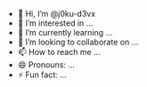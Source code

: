 - 👋 Hi, I’m @j0ku-d3vx
- 👀 I’m interested in ...
- 🌱 I’m currently learning ...
- 💞️ I’m looking to collaborate on ...
- 📫 How to reach me ...
- 😄 Pronouns: ...
- ⚡ Fun fact: ...

<!---
j0ku-d3vx/j0ku-d3vx is a ✨ special ✨ repository because its `README.md` (this file) appears on your GitHub profile.
You can click the Preview link to take a look at your changes.
--->
